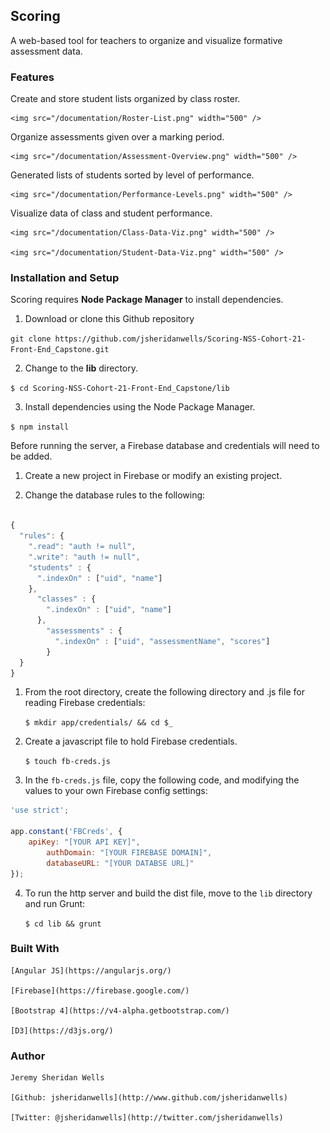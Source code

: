 ## Scoring
A web-based tool for teachers to organize and visualize formative assessment data.

### Features

Create and store student lists organized by class roster.

	<img src="/documentation/Roster-List.png" width="500" />

Organize assessments given over a marking period.

	<img src="/documentation/Assessment-Overview.png" width="500" />

Generated lists of students sorted by level of performance.

	<img src="/documentation/Performance-Levels.png" width="500" />

Visualize data of class and student performance.

	<img src="/documentation/Class-Data-Viz.png" width="500" />

	<img src="/documentation/Student-Data-Viz.png" width="500" />

### Installation and Setup

Scoring requires **Node Package Manager** to install dependencies.

1. Download or clone this Github repository

`git clone https://github.com/jsheridanwells/Scoring-NSS-Cohort-21-Front-End_Capstone.git`

2. Change to the __lib__ directory.

`$ cd Scoring-NSS-Cohort-21-Front-End_Capstone/lib`

3. Install dependencies using the Node Package Manager.

`$ npm install`

Before running the server, a Firebase database and credentials will need to be added.

1. Create a new project in Firebase or modify an existing project.

2. Change the database rules to the following: 
```javascript

{
  "rules": {
    ".read": "auth != null",
    ".write": "auth != null",
    "students" : {
      ".indexOn" : ["uid", "name"]
    },
      "classes" : {
        ".indexOn" : ["uid", "name"]
      },
        "assessments" : {
          ".indexOn" : ["uid", "assessmentName", "scores"]
        }
  }
}
```



1.  From the root directory, create the following directory and .js file for reading Firebase credentials:

	`$ mkdir app/credentials/ && cd $_`

2. Create a javascript file to hold Firebase credentials.

	`$ touch fb-creds.js`

3. In the `fb-creds.js` file, copy the following code, and modifying the values to your own Firebase config settings:

```javascript
'use strict';

app.constant('FBCreds', {
	apiKey: "[YOUR API KEY]",
        authDomain: "[YOUR FIREBASE DOMAIN]",
        databaseURL: "[YOUR DATABSE URL]"
});

```

4. To run the http server and build the dist file, move to the `lib` directory and run Grunt:

	`$ cd lib && grunt`


### Built With

	[Angular JS](https://angularjs.org/)

	[Firebase](https://firebase.google.com/)

	[Bootstrap 4](https://v4-alpha.getbootstrap.com/)

	[D3](https://d3js.org/)

### Author
	Jeremy Sheridan Wells

	[Github: jsheridanwells](http://www.github.com/jsheridanwells)

	[Twitter: @jsheridanwells](http://twitter.com/jsheridanwells)
